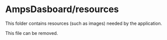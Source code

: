 # AmpsDasboard/resources

This folder contains resources (such as images) needed by the application. 

This file can be removed.
